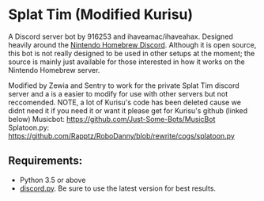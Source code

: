 # Splat Tim (Modified Kurisu)
A Discord server bot by 916253 and ihaveamac/ihaveahax. Designed heavily around the [Nintendo Homebrew Discord](https://discord.gg/C29hYvh).
Although it is open source, this bot is not really designed to be used in other setups at the moment; the source is mainly just available for those interested in how it works on the Nintendo Homebrew server.

Modified by Zewia and Sentry to work for the private Splat Tim discord server and a is a easier to modify for use with other servers but not reccomended.
NOTE, a lot of Kurisu's code has been deleted cause we didnt need it if you need it or want it please get for Kurisu's github (linked below)
Musicbot: https://github.com/Just-Some-Bots/MusicBot
Splatoon.py: https://github.com/Rapptz/RoboDanny/blob/rewrite/cogs/splatoon.py

## Requirements:
* Python 3.5 or above
* [discord.py](https://github.com/Rapptz/discord.py). Be sure to use the latest version for best results.
